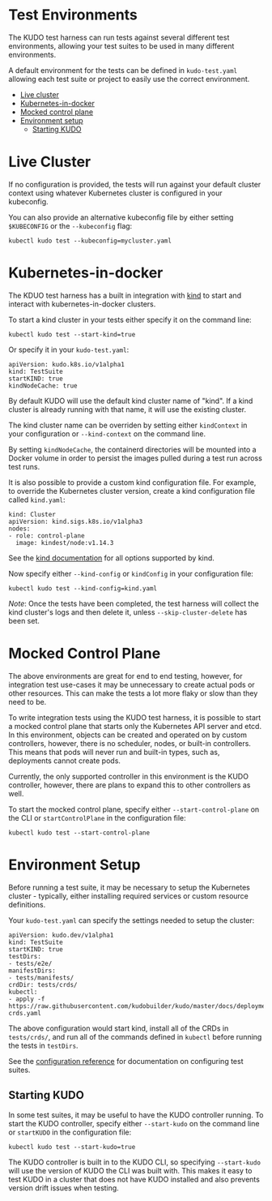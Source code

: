 # Test Environments

The KUDO test harness can run tests against several different test environments, allowing your test suites to be used in many different environments.

A default environment for the tests can be defined in `kudo-test.yaml` allowing each test suite or project to easily use the correct environment.

* [Live cluster](#live-cluster)
* [Kubernetes-in-docker](#kubernetes-in-docker)
* [Mocked control plane](#mocked-control-plane)
* [Environment setup](#environment-setup)
   * [Starting KUDO](#starting-kudo)

# Live Cluster

If no configuration is provided, the tests will run against your default cluster context using whatever Kubernetes cluster is configured in your kubeconfig.

You can also provide an alternative kubeconfig file by either setting `$KUBECONFIG` or the `--kubeconfig` flag:

```
kubectl kudo test --kubeconfig=mycluster.yaml
```

# Kubernetes-in-docker

The KDUO test harness has a built in integration with [kind](https://github.com/kubernetes-sigs/kind) to start and interact with kubernetes-in-docker clusters.

To start a kind cluster in your tests either specify it on the command line:

```
kubectl kudo test --start-kind=true
```

Or specify it in your `kudo-test.yaml`:

```
apiVersion: kudo.k8s.io/v1alpha1
kind: TestSuite
startKIND: true
kindNodeCache: true
```

By default KUDO will use the default kind cluster name of "kind". If a kind cluster is already running with that name, it will use the existing cluster.

The kind cluster name can be overriden by setting either `kindContext` in your configuration or `--kind-context` on the command line.

By setting `kindNodeCache`, the containerd directories will be mounted into a Docker volume in order to persist the images pulled during a test run across test runs.

It is also possible to provide a custom kind configuration file. For example, to override the Kubernetes cluster version, create a kind configuration file called `kind.yaml`:

```
kind: Cluster
apiVersion: kind.sigs.k8s.io/v1alpha3
nodes:
- role: control-plane
  image: kindest/node:v1.14.3
```

See the [kind documentation](https://kind.sigs.k8s.io/docs/user/quick-start/#configuring-your-kind-cluster) for all options supported by kind.

Now specify either `--kind-config` or `kindConfig` in your configuration file:

```
kubectl kudo test --kind-config=kind.yaml
```

*Note*: Once the tests have been completed, the test harness will collect the kind cluster's logs and then delete it, unless `--skip-cluster-delete` has been set.

# Mocked Control Plane

The above environments are great for end to end testing, however, for integration test use-cases it may be unnecessary to create actual pods or other resources. This can make the tests a lot more flaky or slow than they need to be.

To write integration tests using the KUDO test harness, it is possible to start a mocked control plane that starts only the Kubernetes API server and etcd. In this environment, objects can be created and operated on by custom controllers, however, there is no scheduler, nodes, or built-in controllers. This means that pods will never run and built-in types, such as, deployments cannot create pods.

Currently, the only supported controller in this environment is the KUDO controller, however, there are plans to expand this to other controllers as well.

To start the mocked control plane, specify either `--start-control-plane` on the CLI or `startControlPlane` in the configuration file:

```
kubectl kudo test --start-control-plane
```

# Environment Setup

Before running a test suite, it may be necessary to setup the Kubernetes cluster - typically, either installing required services or custom resource definitions.

Your `kudo-test.yaml` can specify the settings needed to setup the cluster:

```
apiVersion: kudo.dev/v1alpha1
kind: TestSuite
startKIND: true
testDirs:
- tests/e2e/
manifestDirs:
- tests/manifests/
crdDir: tests/crds/
kubectl:
- apply -f https://raw.githubusercontent.com/kudobuilder/kudo/master/docs/deployment/10-crds.yaml
```

The above configuration would start kind, install all of the CRDs in `tests/crds/`, and run all of the commands defined in `kubectl` before running the tests in `testDirs`.

See the [configuration reference](reference.md#testsuite) for documentation on configuring test suites.

## Starting KUDO

In some test suites, it may be useful to have the KUDO controller running. To start the KUDO controller, specify either `--start-kudo` on the command line or `startKUDO` in the configuration file:

```
kubectl kudo test --start-kudo=true
```

The KUDO controller is built in to the KUDO CLI, so specifying `--start-kudo` will use the version of KUDO the CLI was built with. This makes it easy to test KUDO in a cluster that does not have KUDO installed and also prevents version drift issues when testing.
